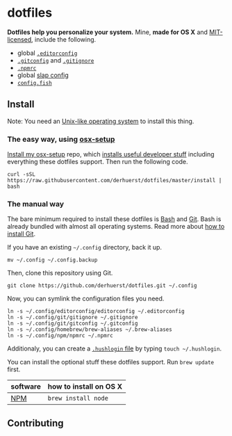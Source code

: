 # dotfiles

**Dotfiles help you personalize your system.** Mine, **made for OS X** and [MIT-licensed](LICENSE), include the following.

- global [`.editorconfig`](http://editorconfig.org/)
- [`.gitconfig`](http://git-scm.com/docs/git-config#EXAMPLES) and [`.gitignore`](http://git-scm.com/docs/gitignore#_examples)
- [`.npmrc`](https://docs.npmjs.com/files/npmrc)
- global [slap config](https://github.com/slap-editor/slap/blob/master/slap.ini)
- [`config.fish`](http://fishshell.com/docs/current/index.html#initialization)



## Install

Note: You need an [Unix-like operating system](http://en.wikipedia.org/wiki/Unix-like) to install this thing.

### The easy way, using [osx-setup](https://github.com/derhuerst/osx-setup)

[Install my osx-setup](https://github.com/derhuerst/osx-setup/blob/master/README.md#install) repo, which [installs useful developer stuff](https://github.com/derhuerst/osx-setup/blob/master/README.md#osx-setup--os-x-on-steroids) including everything these dotfiles support. Then run the following code.

```shell
curl -sSL https://raw.githubusercontent.com/derhuerst/dotfiles/master/install | bash
```


### The manual way

The bare minimum required to install these dotfiles is [Bash](http://de.wikipedia.org/wiki/Bash_%28Shell%29) and [Git](http://git-scm.com/). Bash is already bundled with almost all operating systems. Read more about [how to install Git](https://gist.github.com/derhuerst/1b15ff4652a867391f03).

If you have an existing `~/.config` directory, back it up.

```shell
mv ~/.config ~/.config.backup
```

Then, clone this repository using Git.

```shell
git clone https://github.com/derhuerst/dotfiles.git ~/.config
```

Now, you can symlink the configuration files you need.

```shell
ln -s ~/.config/editorconfig/editorconfig ~/.editorconfig
ln -s ~/.config/git/gitignore ~/.gitignore
ln -s ~/.config/git/gitconfig ~/.gitconfig
ln -s ~/.config/homebrew/brew-aliases ~/.brew-aliases
ln -s ~/.config/npm/npmrc ~/.npmrc
```

Additionaly, you can create a [`.hushlogin` file](https://kb.iu.edu/d/acdd) by typing `touch ~/.hushlogin`.

You can install the optional stuff these dotfiles support. Run `brew update` first.

software | how to install on OS X
:--------|:-------------------------
[NPM](https://nodejs.org/) | `brew install node`


## Contributing
